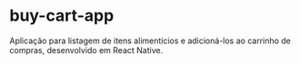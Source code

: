 # buy-cart-app
Aplicação para listagem de itens alimentícios e adicioná-los ao carrinho de compras, desenvolvido em React Native.
